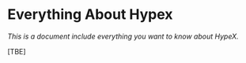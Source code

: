 # Everything About Hypex

*This is a document include everything you want to know about HypeX.*

[TBE]
